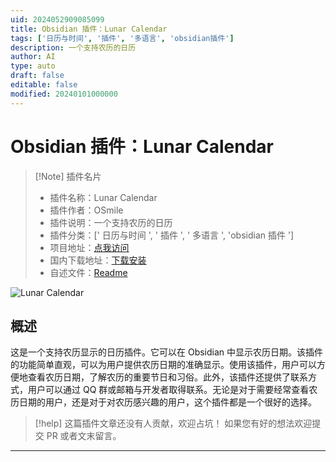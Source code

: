 ```yaml
---
uid: 2024052909085099
title: Obsidian 插件：Lunar Calendar
tags: ['日历与时间', '插件', '多语言', 'obsidian插件']
description: 一个支持农历的日历
author: AI
type: auto
draft: false
editable: false
modified: 20240101000000
---
```


# Obsidian 插件：Lunar Calendar

> [!Note] 插件名片
> - 插件名称：Lunar Calendar
> - 插件作者：OSmile
> - 插件说明：一个支持农历的日历
> - 插件分类：[' 日历与时间 ', ' 插件 ', ' 多语言 ', 'obsidian 插件 ']
> - 项目地址：[点我访问](https://github.com/WHG555/lunar-calendar)
> - 国内下载地址：[下载安装](https://pkmer.cn/products/plugin/pluginMarket/?lunar-calendar)
> - 自述文件：[Readme](https://ghproxy.net/https://raw.githubusercontent.com/WHG555/lunar-calendar/master/README.md)

![Lunar Calendar](https://cdn.pkmer.cn/covers/lunar-calendar.png!pkmer)

## 概述

这是一个支持农历显示的日历插件。它可以在 Obsidian 中显示农历日期。该插件的功能简单直观，可以为用户提供农历日期的准确显示。使用该插件，用户可以方便地查看农历日期，了解农历的重要节日和习俗。此外，该插件还提供了联系方式，用户可以通过 QQ 群或邮箱与开发者取得联系。无论是对于需要经常查看农历日期的用户，还是对于对农历感兴趣的用户，这个插件都是一个很好的选择。

> [!help]
> 这篇插件文章还没有人贡献，欢迎占坑！
> 如果您有好的想法欢迎提交 PR 或者文末留言。

---



